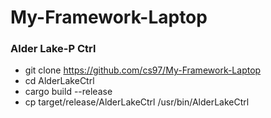 # My-Framework-Laptop

### Alder Lake-P Ctrl
* git clone https://github.com/cs97/My-Framework-Laptop
* cd AlderLakeCtrl
* cargo build --release
* cp target/release/AlderLakeCtrl /usr/bin/AlderLakeCtrl

